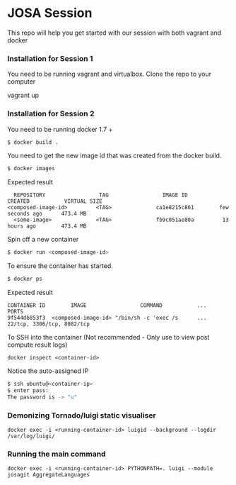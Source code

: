 # JOSA Session

This repo will help you get started with our session with both vagrant and docker  

### Installation for Session 1

You need to be running vagrant and virtualbox.
Clone the repo to your computer

  vagrant up


### Installation for Session 2

You need to be running docker 1.7 +

```sh
$ docker build .
```
You need to get the new image id that was created from the docker build.

```sh
$ docker images
```

Expected result

      REPOSITORY                 TAG                 IMAGE ID            CREATED           VIRTUAL SIZE
    <composed-image-id>         <TAG>              ca1e8215c861        few seconds ago      473.4 MB
      <some-image>              <TAG>              fb9c051ae80a         13 hours ago        473.4 MB

Spin off a new container
```sh
$ docker run <composed-image-id>
```

To ensure the container has started.

```sh
$ docker ps
```
Expected result

    CONTAINER ID        IMAGE                 COMMAND           ...                   PORTS
    9f544db853f3  <composed-image-id> "/bin/sh -c 'exec /s      ...    22/tcp, 3306/tcp, 8082/tcp      

To SSH into the container (Not recommended - Only use to view post compute result logs)

    docker inspect <container-id>

Notice the auto-assigned IP
```sh
$ ssh ubuntu@<container-ip>
$ enter pass:
The password is -> "u"
```

### Demonizing Tornado/luigi static visualiser
    docker exec -i <running-container-id> luigid --background --logdir /var/log/luigi/

### Running the main command
    docker exec -i <running-container-id> PYTHONPATH=. luigi --module josagit AggregateLanguages
